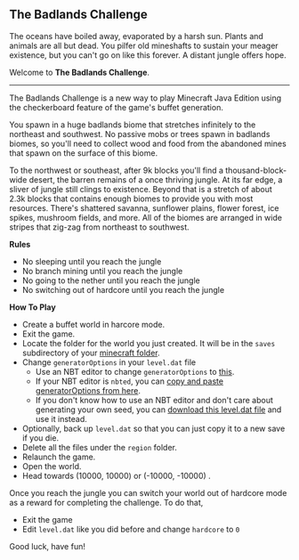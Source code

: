 ## The Badlands Challenge

The oceans have boiled away, evaporated by a harsh sun.
Plants and animals are all but dead.
You pilfer old mineshafts to sustain your meager existence,
but you can't go on like this forever.
A distant jungle offers hope.

Welcome to **The Badlands Challenge**.

-----

The Badlands Challenge is a new way to play Minecraft Java Edition using the checkerboard feature of the game's buffet generation.

You spawn in a huge badlands biome that stretches infinitely to the northeast and southwest.
No passive mobs or trees spawn in badlands biomes,
so you'll need to collect wood and food from the abandoned mines that spawn on the surface of this biome.

To the northwest or southeast, after 9k blocks you'll find a thousand-block-wide desert,
the barren remains of a once thriving jungle.
At its far edge, a sliver of jungle still clings to existence.
Beyond that is a stretch of about 2.3k blocks that contains enough biomes to provide you with most resources.
There's shattered savanna, sunflower plains, flower forest, ice spikes, mushroom fields, and more.
All of the biomes are arranged in wide stripes that zig-zag from northeast to southwest.

**Rules**

* No sleeping until you reach the jungle
* No branch mining until you reach the jungle
* No going to the nether until you reach the jungle
* No switching out of hardcore until you reach the jungle

**How To Play**

* Create a buffet world in harcore mode.
* Exit the game.
* Locate the folder for the world you just created. It will be in the `saves` subdirectory of your [minecraft folder](https://help.mojang.com/customer/portal/articles/1480874-where-are-minecraft-files-stored-).
* Change `generatorOptions` in your `level.dat` file
  * Use an NBT editor to change `generatorOptions` to [this](https://raw.githubusercontent.com/DMBuce/badlands-challenge/master/generatorOptions.json).
  * If your NBT editor is `nbted`, you can [copy and paste generatorOptions from here](https://raw.githubusercontent.com/DMBuce/badlands-challenge/master/generatorOptions.nbted).
  * If you don't know how to use an NBT editor and don't care about generating your own seed, you can [download this level.dat file](https://raw.githubusercontent.com/DMBuce/badlands-challenge/master/level.dat) and use it instead.
* Optionally, back up `level.dat` so that you can just copy it to a new save if you die.
* Delete all the files under the `region` folder.
* Relaunch the game.
* Open the world.
* Head towards (10000, 10000) or (-10000, -10000) .

Once you reach the jungle you can switch your world out of hardcore mode as a reward for completing the challenge.
To do that,

* Exit the game
* Edit `level.dat` like you did before and change `hardcore` to `0`

Good luck, have fun!

